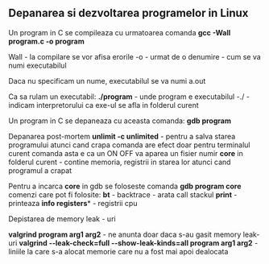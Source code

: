 
## Depanarea si dezvoltarea programelor in Linux



Un program in C se compileaza cu urmatoarea comanda
	**gcc -Wall program.c -o program**

Wall - la compilare se vor afisa erorile
-o - urmat de o denumire - cum se va numi executabilul

Daca nu specificam un nume, executabilul se va numi a.out

Ca sa rulam un executabil:
	**./program** - unde program e executabilul
		-./ - indicam interpretorului ca exe-ul se afla in folderul curent


Un program in C se depaneaza cu aceasta comanda:
	**gdb program**

Depanarea post-mortem
	**unlimit -c unlimited** - pentru a salva starea programului atunci cand crapa
		comanda are efect doar pentru terminalul curent
	comanda asta e ca un ON OFF
	va aparea un fisier numir **core** in folderul curent - contine memoria, registrii in starea lor atunci cand programul a crapat

Pentru a incarca **core** in gdb se foloseste comanda
	**gdb program core**
comenzi care pot fi folosite:
	**bt** - backtrace - arata call stackul
	**print** - printeaza
	**info registers*** - registrii cpu

Depistarea de memory leak - uri

**valgrind program arg1 arg2** - ne anunta doar daca s-au gasit memory leak-uri
**valgrind --leak-check=full --show-leak-kinds=all program arg1 arg2** - liniile la care s-a alocat memorie care nu a fost mai apoi dealocata
